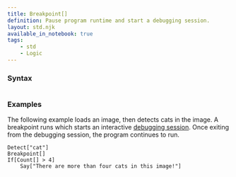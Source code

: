```yaml
---
title: Breakpoint[]
definition: Pause program runtime and start a debugging session.
layout: std.njk
available_in_notebook: true
tags:
    - std
    - Logic
---
```


### Syntax

```Breakpoint[]
```
### Examples

The following example loads an image, then detects cats in the image. A breakpoint runs which starts an interactive [debugging session](/debugging). Once exiting from the debugging session, the program continues to run.

```Load["./image.jpg"]
Detect["cat"]
Breakpoint[]
If[Count[] > 4]
    Say["There are more than four cats in this image!"]
```